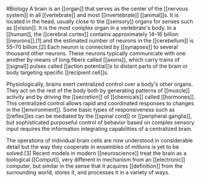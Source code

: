 #Biology 
A brain is an [[organ]] that serves as the center of the [[nervous system]] in all [[vertebrate]] and most [[invertebrate]] [[animal]]s. It is located in the head, usually close to the [[sensory]] organs for senses such as [[vision]]. It is the most complex organ in a vertebrate's body. In a [[human]], the [[cerebral cortex]] contains approximately 14–16 billion [[neurons]],[1] and the estimated number of neurons in the [[cerebellum]] is 55–70 billion.[2] Each neuron is connected by [[synapses]] to several thousand other neurons. These neurons typically communicate with one another by means of long fibers called [[axons]], which carry trains of [[signal]] pulses called [[action potential]]s to distant parts of the brain or body targeting specific [[recipient cell]]s.

Physiologically, brains exert centralized control over a body's other organs. They act on the rest of the body both by generating patterns of [[muscle]] activity and by driving the [[secretion]] of [[chemicals]] called [[hormones]]. This centralized control allows rapid and coordinated responses to changes in the [[environment]]. Some basic types of responsiveness such as [[reflex]]es can be mediated by the [[spinal cord]] or [[peripheral ganglia]], but sophisticated purposeful control of behavior based on complex sensory input requires the information integrating capabilities of a centralized brain.

The operations of individual brain cells are now understood in considerable detail but the way they cooperate in ensembles of millions is yet to be solved.[3] Recent models in modern [[neuroscience]] treat the brain as a biological [[Comput]], very different in mechanism from an [[electronic]] computer, but similar in the sense that it acquires [[definition]] from the surrounding world, stores it, and processes it in a variety of ways.

